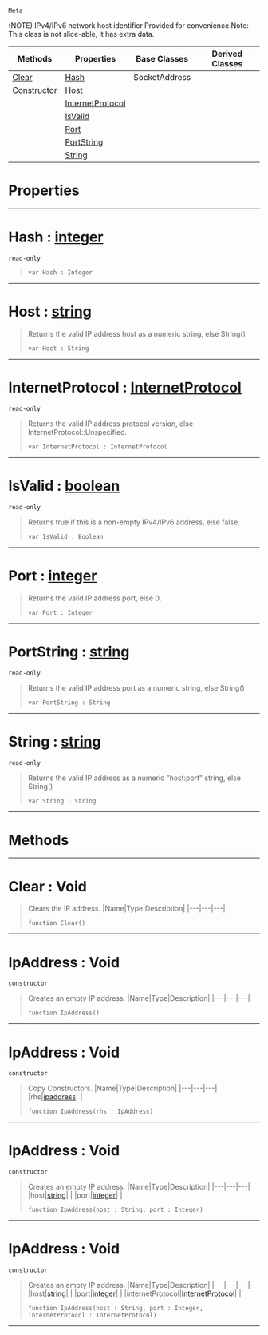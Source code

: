  `Meta`

(NOTE) IPv4/IPv6 network host identifier Provided for convenience Note: This class is not slice-able, it has extra data.

|Methods|Properties|Base Classes|Derived Classes|
|---|---|---|---|
|[ Clear](ipaddress.md#clear-void)|[ Hash](ipaddress.md#hash-zilch-engine-documen)|SocketAddress| |
|[ Constructor](ipaddress.md#ipaddress-void)|[ Host](ipaddress.md#host-zilch-engine-documen)| | |
| |[ InternetProtocol](ipaddress.md#internetprotocol-zilch-en)| | |
| |[ IsValid](ipaddress.md#isvalid-zilch-engine-docu)| | |
| |[ Port](ipaddress.md#port-zilch-engine-documen)| | |
| |[ PortString](ipaddress.md#portstring-zilch-engine-d)| | |
| |[ String](ipaddress.md#string-zilch-engine-docum)| | |


 #  Properties


---  
 #  Hash : [integer](../nada_base_types/integer.md)

 `read-only`

> 
> ``` lang=cpp, name=Nada
> var Hash : Integer


---  
 #  Host : [string](../nada_base_types/string.md)

> Returns the valid IP address host as a numeric string, else String()
> ``` lang=cpp, name=Nada
> var Host : String


---  
 #  InternetProtocol : [InternetProtocol](../enum_reference.md#internetprotocol)

 `read-only`

> Returns the valid IP address protocol version, else InternetProtocol::Unspecified.
> ``` lang=cpp, name=Nada
> var InternetProtocol : InternetProtocol


---  
 #  IsValid : [boolean](../nada_base_types/boolean.md)

 `read-only`

> Returns true if this is a non-empty IPv4/IPv6 address, else false.
> ``` lang=cpp, name=Nada
> var IsValid : Boolean


---  
 #  Port : [integer](../nada_base_types/integer.md)

> Returns the valid IP address port, else 0.
> ``` lang=cpp, name=Nada
> var Port : Integer


---  
 #  PortString : [string](../nada_base_types/string.md)

 `read-only`

> Returns the valid IP address port as a numeric string, else String()
> ``` lang=cpp, name=Nada
> var PortString : String


---  
 #  String : [string](../nada_base_types/string.md)

 `read-only`

> Returns the valid IP address as a numeric "host:port" string, else String()
> ``` lang=cpp, name=Nada
> var String : String


---  
 #  Methods


---  
 #  Clear : Void

> Clears the IP address.
> |Name|Type|Description|
> |---|---|---|
> ``` lang=cpp, name=Nada
> function Clear()
> ``` 


---  
 #  IpAddress : Void

 `constructor`

> Creates an empty IP address.
> |Name|Type|Description|
> |---|---|---|
> ``` lang=cpp, name=Nada
> function IpAddress()
> ``` 


---  
 #  IpAddress : Void

 `constructor`

> Copy Constructors.
> |Name|Type|Description|
> |---|---|---|
> |rhs|[ipaddress](ipaddress.md)| |
> ``` lang=cpp, name=Nada
> function IpAddress(rhs : IpAddress)
> ``` 


---  
 #  IpAddress : Void

 `constructor`

> Creates an empty IP address.
> |Name|Type|Description|
> |---|---|---|
> |host|[string](../nada_base_types/string.md)| |
> |port|[integer](../nada_base_types/integer.md)| |
> ``` lang=cpp, name=Nada
> function IpAddress(host : String, port : Integer)
> ``` 


---  
 #  IpAddress : Void

 `constructor`

> Creates an empty IP address.
> |Name|Type|Description|
> |---|---|---|
> |host|[string](../nada_base_types/string.md)| |
> |port|[integer](../nada_base_types/integer.md)| |
> |internetProtocol|[InternetProtocol](../enum_reference.md#internetprotocol)| |
> ``` lang=cpp, name=Nada
> function IpAddress(host : String, port : Integer, internetProtocol : InternetProtocol)
> ``` 


---  
 

 